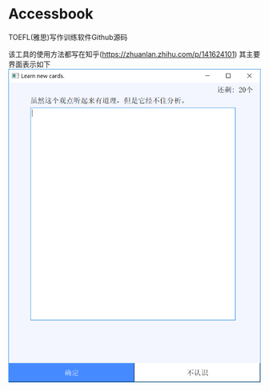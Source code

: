 # Accessbook
TOEFL(雅思)写作训练软件Github源码

该工具的使用方法都写在知乎(https://zhuanlan.zhihu.com/p/141624101)
其主要界面表示如下
![learncard_window](learncard_window.png)
